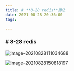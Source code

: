 ```yaml
---
title: # **8-28 redis**用法
date: 2021 08-28 20:36:00
tags:

---
```




### # 8-28 redis 

![image-20210828111034688](#8-28redis\image-20210828111034688.png)

![image-20210828150818197](#8-28redis\image-20210828150818197.png)

